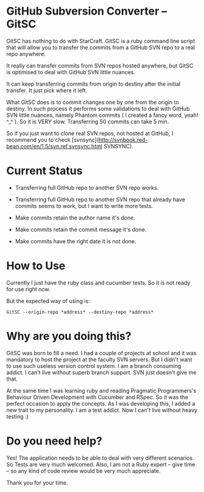 GitHub Subversion Converter – GitSC
====================================   

GitSC has nothing to do with StarCraft. GitSC is a ruby command line script that will allow you to transfer the commits from a  GitHub SVN repo to a real repo anywhere.

It really can transfer commits from SVN repos hosted anywhere, but GitSC is optimised to deal with GitHub SVN little nuances. 

It can keep transferring commits from origin to destiny after the initial transfer. It just pick where it left.

What GitSC does is to commit changes one by one from the origin to destiny. In such process it performs some validations to deal with GitHub SVN little nuances, namely Phantom commits ( I created a fancy word, yeah! ^_^ ). So it is VERY slow. Transferring 50 commits can take 5 min. 

So if you just want to clone real SVN repos, not hosted at GitHub, I recommend you to check [svnsync](http://svnbook.red-bean.com/en/1.5/svn.ref.svnsync.html SVNSYNC). 
 
Current Status
====================================

* Transferring full GitHub repo to another SVN repo works.
* Transferring full GitHub repo to another SVN repo that already have commits seems to work, but I want to write more tests.
* Make commits retain the author name it's done.
* Make commits retain the commit message it's done.  

* Make commits have the right date it is not done.


How to Use
====================================
Currently I just have the ruby class and cucumber tests. So it is not ready for use right now.

But the expected way of using is:

	GitSC --origin-repo *address* --destiny-repo *address*

                                              

Why are you doing this?
====================================
GitSC was born to fill a need. I had a couple of projects at school and it was mandatory to host the project at the faculty SVN servers. But I didn't want to use such useless version control system. I am a branch consuming addict. I can't live without superb branch support. SVN just doesn't give me that. 

At the same time I was learning ruby and reading Pragmatic Programmers's Behaviour Driven Development with Cucumber and RSpec. So it was the perfect occasion to apply the concepts. As I was developing this, I added a new trait to my personality. I am a test addict. Now I can't live without heavy testing :)
                                                               
Do you need help?
===================================

Yes! The application needs to be able to deal with very different scenarios. So Tests are very much welcomed. Also, I am not a Ruby expert – give time – so any kind of code review would be very much appreciate.

Thank you for your time.
  




 